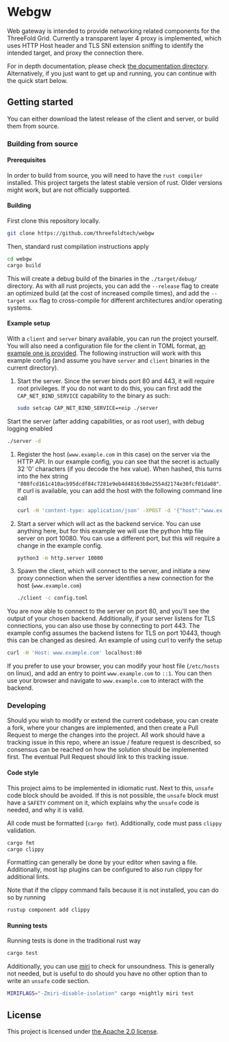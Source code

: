 # Webgw

Web gateway is intended to provide networking related components for the
ThreeFold Grid. Currently a transparent layer 4 proxy is implemented,
which uses HTTP Host header and TLS SNI extension sniffing to identify
the intended target, and proxy the connection there.

For in depth documentation, please check [the documentation
directory](./docs/). Alternatively, if you just want to get up and
running, you can continue with the quick start below.

## Getting started

You can either download the latest release of the client and server, or
build them from source.

### Building from source

#### Prerequisites

In order to build from source, you will need to have the `rust compiler`
installed. This project targets the latest stable version of rust. Older
versions might work, but are not officially supported.

#### Building

First clone this repository locally.

```sh
git clone https://github.com/threefoldtech/webgw
```

Then, standard rust compilation instructions apply

```sh
cd webgw
cargo build
```

This will create a debug build of the binaries in the `./target/debug/`
directory. As with all rust projects, you can add the `--release` flag
to create an optimized build (at the cost of increased compile times),
and add the `--target xxx` flag to cross-compile for different
architectures and/or operating systems.

#### Example setup

With a `client` and `server` binary available, you can run the project
yourself. You will also need a configuration file for the client in TOML
format, [an example one is provided](./config.toml). The following
instruction will work with this example config (and assume you have
`server` and `client` binaries in the current directory).

1. Start the server. Since the server binds port 80 and 443, it will
   require root privileges. If you do not want to do this, you can first
   add the `CAP_NET_BIND_SERVICE` capability to the binary as such:

   ```sh
   sudo setcap CAP_NET_BIND_SERVICE=+eip ./server
   ```

  Start the server (after adding capabilities, or as root user), with
  debug logging enabled

   ```sh
  ./server -d
   ```

1. Register the host (`www.example.com` in this case) on the server via
   the HTTP API. In our example config, you can see that the secret is
   actually 32 '0' characters (if you decode the hex value). When
   hashed, this turns into the hex string `"808fcd161c410acb95dcdf84c7281e9eb4d48163b8e2554d2174e30fcf01da08"`.
   If curl is available, you can add the host with the following command
   line call

   ```sh
   curl -H 'content-type: application/json' -XPOST -d '{"host":"www.example.com", "hexSecretHash":"808fcd161c410acb95dcdf84c7281e9eb4d48163b8e2554d2174e30fcf01da08"}' localhost:8080/api/v1/proxy
   ```

1. Start a server which will act as the backend service. You can use
   anything here, but for this example we will use the python http
   file server on port 10080. You can use a different port, but this
   will require a change in the example config.

   ```sh
   python3 -m http.server 10080
   ```

1. Spawn the client, which will connect to the server, and initiate a
   new proxy connection when the server identifies a new connection for
   the host (`www.example.com`)

   ```sh
   ./client -c config.toml
   ```

You are now able to connect to the server on port 80, and you'll see the
output of your chosen backend. Additionally, if your server listens for
TLS connections, you can also use those by connecting to port 443. The
example config assumes the backend listens for TLS on port 10443, though
this can be changed as desired. An example of using curl to verify the
setup

```sh
curl -H 'Host: www.example.com' localhost:80
```

If you prefer to use your browser, you can modify your host file
(`/etc/hosts` on linux), and add an entry to point `www.example.com` to
`::1`. You can then use your browser and navigate to `www.example.com`
to interact with the backend.

### Developing

Should you wish to modify or extend the current codebase, you can create
a fork, where your changes are implemented, and then create a Pull
Request to merge the changes into the project. All work should have a
tracking issue in this repo, where an issue / feature request is
described, so consensus can be reached on how the solution should be
implemented first. The eventual Pull Request should link to this
tracking issue.

#### Code style

This project aims to be implemented in idiomatic rust. Next to this,
`unsafe` code block should be avoided. If this is not possible, the
`unsafe` block must have a `SAFETY` comment on it, which explains why
the `unsafe` code is needed, and why it is valid.

All code must be formatted (`cargo fmt`). Additionally, code must pass
`clippy` validation.

```sh
cargo fmt
cargo clippy
```

Formatting can generally be done by your editor when saving a file.
Additionally, most lsp plugins can be configured to also run clippy for
additional lints.

Note that if the clippy command fails because it is not installed, you
can do so by running

```sh
rustup component add clippy
```

#### Running tests

Running tests is done in the traditional rust way

```sh
cargo test
```

Additionally, you can use [miri](https://github.com/rust-lang/miri) to
check for unsoundness. This is generally not needed, but is useful to do
should you have no other option than to write an `unsafe` code section.

```sh
MIRIFLAGS="-Zmiri-disable-isolation" cargo +nightly miri test
```


## License

This project is licensed under [the Apache 2.0 license](./LICENSE). 
